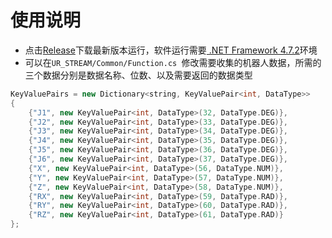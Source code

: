 # 使用说明
- 点击[Release](https://github.com/zmsnfly/UR_TCP/releases)下载最新版本运行，软件运行需要[ .NET Framework 4.7.2](https://dotnet.microsoft.com/zh-cn/download/dotnet-framework/net472)环境
- 可以在`UR_STREAM/Common/Function.cs `修改需要收集的机器人数据，所需的三个数据分别是数据名称、位数、以及需要返回的数据类型

```c++
KeyValuePairs = new Dictionary<string, KeyValuePair<int, DataType>>
{
    {"J1", new KeyValuePair<int, DataType>(32, DataType.DEG)},
    {"J2", new KeyValuePair<int, DataType>(33, DataType.DEG)},
    {"J3", new KeyValuePair<int, DataType>(34, DataType.DEG)},
    {"J4", new KeyValuePair<int, DataType>(35, DataType.DEG)},
    {"J5", new KeyValuePair<int, DataType>(36, DataType.DEG)},
    {"J6", new KeyValuePair<int, DataType>(37, DataType.DEG)},
    {"X", new KeyValuePair<int, DataType>(56, DataType.NUM)},
    {"Y", new KeyValuePair<int, DataType>(57, DataType.NUM)},
    {"Z", new KeyValuePair<int, DataType>(58, DataType.NUM)},
    {"RX", new KeyValuePair<int, DataType>(59, DataType.RAD)},
    {"RY", new KeyValuePair<int, DataType>(60, DataType.RAD)},
    {"RZ", new KeyValuePair<int, DataType>(61, DataType.RAD)}
};
```



